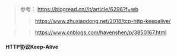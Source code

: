 > 参考： https://blogread.cn//it/article/6296?f=wb
>> https://www.zhuxiaodong.net/2018/tcp-http-keepalive/

>> https://www.cnblogs.com/havenshen/p/3850167.html


#### HTTP协议Keep-Alive
